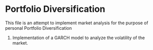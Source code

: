 # Portfolio Diversification
This file is an attempt to implement market analysis for the purpose of personal Portfolio Diversification
1. Implementation of a GARCH model to analyze the volatility of the market.
